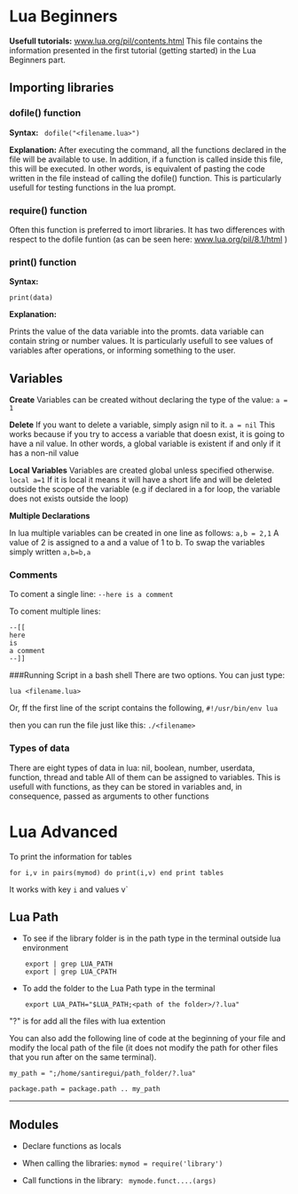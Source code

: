 # Lua Beginners

**Usefull tutorials:**
www.lua.org/pil/contents.html
This file contains the information presented in the first tutorial (getting started) in the Lua Beginners part.

## Importing libraries
### dofile() function

**Syntax:**
``` dofile("<filename.lua>")```

**Explanation:**
After executing the command, all the functions declared in the file will be available to use. In addition, if a function is called inside this file, this will be executed. In other words, is equivalent of pasting the code written in the file instead of calling the dofile() function. This is particularly usefull for testing functions in the lua prompt.

### require() function

Often this function is preferred to imort libraries. It has two differences with respect to the dofile funtion (as can be seen here: www.lua.org/pil/8.1/html )

### print() function

**Syntax:**

```print(data)```

**Explanation:**

Prints the value of the data variable into the promts. data variable can contain string or number values. It is particularly usefull to see values of variables after operations, or informing something to the user.

## Variables
**Create**
Variables can be created without declaring the type of the value:
```a = 1```

**Delete**
If you want to delete a variable, simply asign nil to it.
```a = nil```
This works because if you try to access a variable that doesn exist, it is going to have a nil value. In other words,
a global variable is existent if and only if it has a non-nil value

**Local Variables**
Variables are created global unless specified otherwise.
```local a=1```
If it is local it means it will have a short life and will be deleted outside the scope of the variable (e.g if declared in a for loop, the variable does not exists outside the loop)

**Multiple Declarations**

In lua multiple variables can be created in one line as follows:
```a,b = 2,1```
A value of 2 is assigned to a and a value of 1 to b. To swap the variables simply written
```a,b=b,a```

### Comments
To coment a single line:
```--here is a comment```

To coment multiple lines:
```
--[[
here
is
a comment
--]]
```
###Running Script in a bash shell
There are two options. You can just type:

```lua <filename.lua>```

Or, ff the first line of the script contains the following,
```#!/usr/bin/env lua```

then you can run the file just like this:
```./<filename>```

### Types of data
There are eight types of data in lua: nil, boolean, number, userdata, function, thread and table
All of them can be assigned to variables. This is usefull with functions, as they can be stored in variables and, in consequence, passed as arguments to other functions


# Lua Advanced

To print the information for tables
```
for i,v in pairs(mymod) do print(i,v) end print tables
```
It works with key `i` and values v`

Lua Path
------------------

* To see if the library folder is in the path type in the terminal outside lua environment
```
    export | grep LUA_PATH
    export | grep LUA_CPATH
```

* To add the folder to the Lua Path type in the terminal
```
    export LUA_PATH="$LUA_PATH;<path of the folder>/?.lua"					
```
"?" is for add all the files with lua extention

You can also add the following line of code at the beginning of your file and modify the local path of the file (it does not modify the path for other files that you run after on the same terminal).

``my_path = ";/home/santiregui/path_folder/?.lua"``

``package.path = package.path .. my_path``

----------------
Modules
----------------
* Declare functions as locals

* When calling the libraries: ```mymod = require('library')```

* Call functions in the library: ``` mymode.funct....(args)```
